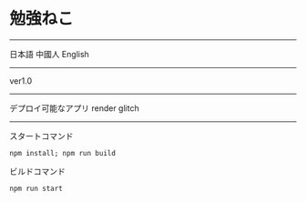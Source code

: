 # 勉強ねこ
__________
日本語
中國人
English
__________
ver1.0
___________________
デプロイ可能なアプリ
render
glitch
___________________
スタートコマンド
```
npm install; npm run build
```
ビルドコマンド
```
npm run start
```

